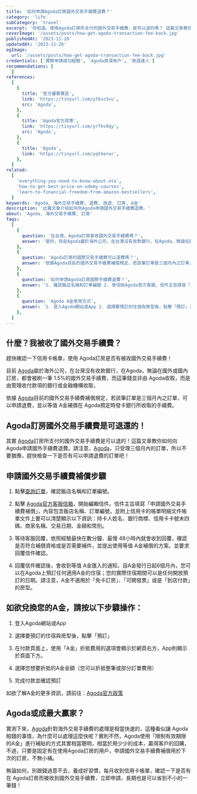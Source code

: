 ```yaml
---
title: '如何申請Agoda訂房國外交易手續費退費？'
category: 'life'
subCategory: 'travel'
excerpt: '你知道，使用Agoda訂房所支付的國外交易手續費，是可以退的嗎？ 這篇文章教你如何向Agoda申請國外交易手續費退費。'
coverImage: '/assets/posts/how-get-agoda-transaction-fee-back.jpg'
publishedAt: '2023-11-26'
updatedAt: '2023-11-26'
ogImage:
  url: '/assets/posts/how-get-agoda-transaction-fee-back.jpg'
credentials: ['實際申請成功經驗', 'Agoda資深用戶', '旅遊達人']
recommendations: [
  ]
references:
  [
    {
      title: '官方優惠專區',
      link: 'https://tinyurl.com/ytkuz3vu',
      src: 'Agoda',
    },
    {
      title: 'Agoda官方政策',
      link: 'https://tinyurl.com/yrfkv9qy',
      src: 'Agoda',
    },
    {
      title: 'Agoda',
      link: 'https://tinyurl.com/yqt6erwr',
    },
  ]
related:
  [
    'everything-you-need-to-know-about-ota',
    'how-to-get-best-price-on-udemy-courses',
    'learn-to-financial-freedom-from-amazon-bestsellers',
  ]
keywords: 'Agoda, 海外交易手續費, 退費, 旅遊, 訂房, A金'
description: '此篇文章介紹如何向Agoda申請國外交易手續費退費。'
about: 'Agoda, 海外交易手續費, 訂房'
faqs:
  [
    {
      question: '在台灣，Agoda訂房會收國外交易手續費嗎？',
      answer: '是的，目前Agoda屬於海外公司，在台灣沒有收款銀行，在Agoda，無論在國外或國內訂房，都會被刷一筆 1.5%的國外交易手續費，而這筆錢並非由 Agoda收取，而是由管理收付款項的銀行或金融機構收取。'
    },
    {
      question: 'Agoda訂房的國際交易手續費可以退費嗎？',
      answer: '依據Agoda目前的國外交易手續費補償規定，若該筆訂單是三個月內之訂單，可以申請退費，並以等值 A金補償在 Agoda預定時發卡銀行所收取的手續費。'
    },
    {
      question: '如何申請Agoda訂房國際手續費退費？',
      answer: '1. 確認飯店名稱和訂單編號 2. 寄信給Agoda官方客服，信件主旨填寫「申請國外交易手續費補償」，內容包含飯店名稱、訂單編號，並附上信用卡的帳單明細文件帳單文件上要可以清楚顯示以下資訊：持卡人姓名、銀行商標、信用卡卡號末四碼、商家名稱、交易日期、金額和幣別。 3. 等待客服回覆，依照經驗最快在數分鐘、最慢 48小時內就會收到回覆，確認是否符合補償資格或是否需要補件，並提出使用等值 A金補償的方案。並要求回覆信件確認 4. 回覆信件確認後，會收到等值 A金匯入的通知，自A金發行日起6個月內，您可以在Agoda上預訂任何適用A金的住宿'
    },
    {
      question: 'Agoda A金使用方式',
      answer: '1. 登入Agoda網站或App 2. 選擇要預訂的住宿與房型後，點擊「預訂」3. 在付款頁面上，使用「A金」折抵費用的選項會顯示於網頁右方，App則顯示於頁面下方。4. 選擇您想要折抵的A金金額（您可以折抵整筆或部分訂單費用）5. 完成付款並確認預訂'
    },
  ]
---
```


## 什麼？我被收了國外交易手續費？

趕快確認一下信用卡帳單，使用 Agoda訂房是否有被收國外交易手續費！

目前 [Agoda](https://tinyurl.com/yqt6erwr "affiliate")屬於海外公司，在台灣沒有收款銀行，在Agoda，無論在國外或國內訂房，都會被刷一筆 1.5%的國外交易手續費，而這筆錢並非由 Agoda收取，而是由管理收付款項的銀行或金融機構收取，

依據 [Agoda](https://tinyurl.com/yqt6erwr "affiliate")目前的國外交易手續費補償規定，若該筆訂單是三個月內之訂單，可以申請退費，並以等值 A金補償在 Agoda預定時發卡銀行所收取的手續費。

## Agoda訂房國外交易手續費是可退還的！

其實 [Agoda](https://tinyurl.com/yqt6erwr "affiliate")訂房所支付的國外交易手續費是可以退的！這篇文章教你如何向 Agoda申請國外手續費退費。請注意，[Agoda](https://tinyurl.com/yqt6erwr "affiliate")，只受理三個月內的訂單，所以不要猶豫，趕快檢查一下是否有可以申請退費的訂單吧！

## 申請國外交易手續費補償步驟

1. 點擊[查詢訂單](https://tinyurl.com/yqm3msm6 "affiliate")，確認飯店名稱和訂單編號。

2. 點擊 [Agoda官方客服信箱](mailto:TW-SERVICE@agoda.com)，開始編輯信件。信件主旨填寫「申請國外交易手續費補償」，內容包含飯店名稱、訂單編號，並附上信用卡的帳單明細文件帳單文件上要可以清楚顯示以下資訊：持卡人姓名、銀行商標、信用卡卡號末四碼、商家名稱、交易日期、金額和幣別。

3. 等待客服回覆，依照經驗最快在數分鐘、最慢 48小時內就會收到回覆，確認是否符合補償資格或是否需要補件，並提出使用等值 A金補償的方案。並要求回覆信件確認。

4. 回覆信件確認後，會收到等值 A金匯入的通知，自A金發行日起6個月內，您可以在Agoda上預訂任何適用A金的住宿；您的實際住宿期間可以是任何開放預訂的日期。請注意，A金不適用於「免卡訂房」、「可開發票」或是「到店付款」的房型。

## 如欲兌換您的A金，請按以下步驟操作：

1. 登入Agoda網站或App

2. 選擇要預訂的住宿與房型後，點擊「預訂」

3. 在付款頁面上，使用「A金」折抵費用的選項會顯示於網頁右方，App則顯示於頁面下方。

4. 選擇您想要折抵的A金金額（您可以折抵整筆或部分訂單費用）

5. 完成付款並確認預訂

如欲了解A金的更多資訊，請前往：[Agoda官方政策](https://tinyurl.com/yrfkv9qy "affiliate")

## Agoda或成最大贏家？

實測下來，[Agoda](https://tinyurl.com/yqt6erwr "affiliate")針對海外交易手續費的處理是相當快速的，這種看似讓 Agoda賠錢的事情，為什麼可以處理這麼快呢？實則不然，Agoda使用「限制有效期限的A金」進行補貼的方式其實相當聰明，相當於用少少的成本，贏得客戶的回購，不過，只要是固定有在使用Agoda訂房的用戶，申請國外交易手續費補償用於下次的訂房，不無小補。

無論如何，別跟錢過意不去，養成好習慣，每月收到信用卡帳單，確認一下是否有在 Agoda訂房而被收到國外交易手續費，立即申請，長期也是可以省到不小的一筆錢！
